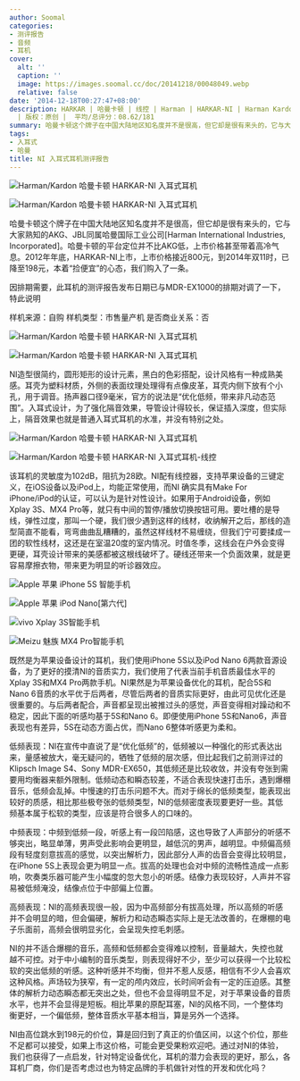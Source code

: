 ```yaml
---
author: Soomal
categories:
- 测评报告
- 音频
- 耳机
cover:
  alt: ''
  caption: ''
  image: https://images.soomal.cc/doc/20141218/00048049.webp
  relative: false
date: '2014-12-18T00:27:47+08:00'
description: HARKAR | 哈曼卡顿 | 线控 | Harman | HARKAR-NI | Harman Kardon | 源自：www.soomal.com
  | 版权：原创 |  平均/总评分：08.62/181
summary: 哈曼卡顿这个牌子在中国大陆地区知名度并不是很高，但它却是很有来头的，它与大家熟知的AKG、JBL同属哈曼国际。哈曼卡顿的品牌定位并不比AKG低，上市价格甚至带着高冷气息。2012年年底，HARKAR-NI上市，上市价格接近800元，到2014年双11时，已降至198元，本着“捡便宜”的心态，我们购入了一条
tags:
- 入耳式
- 哈曼
title: NI 入耳式耳机测评报告
---
```


![Harman/Kardon 哈曼卡顿 HARKAR-NI 入耳式耳机](https://images.soomal.cc/doc/20141209/00047887_01.webp)



![Harman/Kardon 哈曼卡顿 HARKAR-NI 入耳式耳机](https://images.soomal.cc/doc/20141209/00047886_01.webp)



哈曼卡顿这个牌子在中国大陆地区知名度并不是很高，但它却是很有来头的，它与大家熟知的AKG、JBL同属哈曼国际工业公司[Harman International Industries, Incorporated]。哈曼卡顿的平台定位并不比AKG低，上市价格甚至带着高冷气息。2012年年底，HARKAR-NI上市，上市价格接近800元，到2014年双11时，已降至198元，本着“捡便宜”的心态，我们购入了一条。



因排期需要，此耳机的测评报告发布日期已与MDR-EX1000的排期对调了一下，特此说明



样机来源：自购
样机类型：市售量产机
是否商业关系：否



![Harman/Kardon 哈曼卡顿 HARKAR-NI 入耳式耳机](https://images.soomal.cc/doc/20141209/00047879_01.webp)



![Harman/Kardon 哈曼卡顿 HARKAR-NI 入耳式耳机](https://images.soomal.cc/doc/20141209/00047877_01.webp)



NI造型很简约，圆形矩形的设计元素，黑白的色彩搭配，设计风格有一种成熟美感。耳壳为塑料材质，外侧的表面纹理处理得有点像皮革，耳壳内侧下放有个小孔，用于调音。扬声器口径9毫米，官方的说法是“优化低频，带来非凡动态范围”。入耳式设计，为了强化隔音效果，导管设计得较长，保证插入深度，但实际上，隔音效果也就是普通入耳式耳机的水准，并没有特别之处。



![Harman/Kardon 哈曼卡顿 HARKAR-NI 入耳式耳机](https://images.soomal.cc/doc/20141209/00047882_01.webp)



![Harman/Kardon 哈曼卡顿 HARKAR-NI 入耳式耳机-线控](https://images.soomal.cc/doc/20141209/00047883_01.webp)



该耳机的灵敏度为102dB，阻抗为28欧。NI配有线控器，支持苹果设备的三键定义，在iOS设备以及iPod上，均能正常使用，而NI 确实具有Make For iPhone/iPod的认证，可以认为是针对性设计。如果用于Android设备，例如Xplay 3S、MX4 Pro等，就只有中间的暂停/播放切换按钮可用。要吐槽的是导线，弹性过度，那叫一个硬，我们很少遇到这样的线材，收纳解开之后，那线的造型简直不能看，弯弯曲曲乱糟糟的，虽然这样线材不易缠绕，但我们宁可要揉成一团的软性线材，这还是在室温20度的室内情况。时值冬季，这线会在户外会变得更硬，耳壳设计带来的美感都被这根线破坏了。硬线还带来一个负面效果，就是更容易摩擦衣物，带来更为明显的听诊器效应。



![Apple 苹果 iPhone 5S 智能手机](https://images.soomal.cc/doc/20131011/00036175_01.webp)



![Apple 苹果 iPod Nano[第六代]](https://images.soomal.cc/doc/20120508/00019426_01.webp)



![vivo Xplay 3S智能手机](https://images.soomal.cc/doc/20140121/00039804_01.webp)



![Meizu 魅族 MX4 Pro智能手机](https://images.soomal.cc/doc/20141128/00047696_01.webp)



既然是为苹果设备设计的耳机，我们使用iPhone 5S以及iPod Nano 6两款音源设备，为了更好的摸清NI的音质实力，我们使用了代表当前手机音质最佳水平的Xplay 3S和MX4 Pro两款手机。NI果然是为苹果设备优化的耳机，配合5S和Nano 6音质的水平优于后两者，尽管后两者的音质实际更好，由此可见优化还是很重要的。与后两者配合，声音都呈现出被推过头的感觉，声音变得相对躁动和不稳定，因此下面的听感均基于5S和Nano 6。即便使用iPhone 5S和Nano6，声音表现也有差异，5S在动态方面占优，而Nano 6整体听感更为柔和。



低频表现：NI在宣传中直说了是“优化低频”的，低频被以一种强化的形式表达出来，量感被放大，毫无疑问的，牺牲了低频的层次感，但比起我们之前测评过的Klipsch Image S4、Sony MDR-EX650，其低频还是比较收敛，并没有夸张到需要用均衡器来额外限制。低频动态和瞬态较差，不适合表现快速打击乐，遇到爆棚音乐，低频会乱掉。中慢速的打击乐问题不大。而对于绵长的低频类型，能表现出较好的质感，相比那些极夸张的低频类型，NI的低频密度表现要更好一些。其低频基本属于松软的类型，应该是符合很多人的口味的。



中频表现：中频到低频一段，听感上有一段凹陷感，这也导致了人声部分的听感不够突出，略显单薄，男声受此影响会更明显，越低沉的男声，越明显。中频偏高频段有轻度刻意拔高的感觉，以突出解析力，因此部分人声的齿音会变得比较明显，在iPhone 5S上表现会更为明显一点。拔高的处理也会对中频的流畅性造成一点影响，吹奏类乐器可能产生小幅度的忽大忽小的听感。结像力表现较好，人声并不容易被低频淹没，结像点位于中部偏上位置。



高频表现：NI的高频表现很一般，因为中高频部分有拔高处理，所以高频的听感并不会明显的暗，但会偏硬，解析力和动态瞬态实际上是无法改善的，在爆棚的电子乐面前，高频会很明显劣化，会呈现失控毛刺感。



NI的并不适合爆棚的音乐，高频和低频都会变得难以控制，音量越大，失控也就越不可控。对于中小编制的音乐类型，则表现得好不少，至少可以获得一个比较松软的突出低频的听感。这种听感并不均衡，但并不惹人反感，相信有不少人会喜欢这种风格。声场较为狭窄，有一定的颅内效应，长时间听会有一定的压迫感。其整体的解析力动态瞬态都无突出之处，但也不会显得明显不足，对于苹果设备的音质水平，也并不会显得是短板。相比苹果的原配耳塞，NI的风格不同，一个整体均衡更好，一个偏低频，整体音质水平基本相当，算是另外一个选择。

NI由高位跳水到198元的价位，算是回归到了真正的价值区间，以这个价位，那些不足都可以接受，如果上市这价格，可能会更受果粉欢迎吧。通过对NI的体验，我们也获得了一点启发，针对特定设备优化，耳机的潜力会表现的更好，那么，各耳机厂商，你们是否考虑过也为特定品牌的手机做针对性的开发和优化吗？